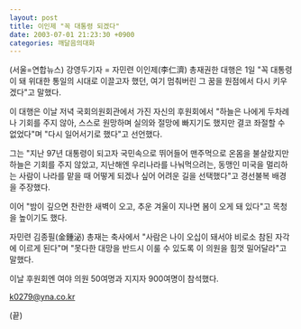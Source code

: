```yaml
---
layout: post
title: 이인제 "꼭 대통령 되겠다"
date: 2003-07-01 21:23:30 +0900
categories: 깨달음의대화
---
```

(서울=연합뉴스) 강영두기자 = 자민련 이인제(李仁濟) 총재권한 대행은 1일 "꼭 대통령이 돼 위대한 통일의 시대로 이끌고자 했던, 여기 멈춰버린 그 꿈을 원점에서 다시 키우겠다"고 말했다.
  

      
이 대행은 이날 저녁 국회의원회관에서 가진 자신의 후원회에서 "하늘은 나에게 두차례나 기회를 주지 않아, 스스로 원망하며 실의와 절망에 빠지기도 했지만 결코 좌절할 수 없었다"며 "다시 일어서기로 했다"고 선언했다.
  

      
그는 "지난 97년 대통령이 되고자 국민속으로 뛰어들어 맨주먹으로 온몸을 불살랐지만 하늘은 기회를 주지 않았고, 지난해엔 우리나라를 나눠먹으려는, 동맹인 미국을 멀리하는 사람이 나라를 맡을 때 어떻게 되겠나 싶어 어려운 길을 선택했다"고 경선불복 배경을 주장했다.
  

      
이어 "밤이 깊으면 찬란한 새벽이 오고, 추운 겨울이 지나면 봄이 오게 돼 있다"고 목청을 높이기도 했다.
  

      
자민련 김종필(金鍾泌) 총재는 축사에서 "사람은 나이 오십이 돼서야 비로소 참된 자각에 이르게 된다"며 "못다한 대망을 반드시 이룰 수 있도록 이 의원을 힘껏 밀어달라"고 말했다.
  

      
이날 후원회엔 여야 의원 50여명과 지지자 900여명이 참석했다.
  

      
k0279@yna.co.kr
  
(끝)